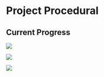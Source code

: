 # Project Procedural

## Current Progress

![](http://i.imgur.com/VHtWbIq.png)

![](http://i.imgur.com/DNHdfUF.png)

![](http://i.imgur.com/fseTWaf.png)
